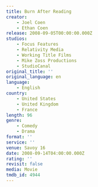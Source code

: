 ```yaml
---
title: Burn After Reading
creator:
    - Joel Coen
    - Ethan Coen
release: 2008-09-05T00:00:00.000Z
studios:
    - Focus Features
    - Relativity Media
    - Working Title Films
    - Mike Zoss Productions
    - StudioCanal
original_title: ''
original_language: en
language:
    - English
country:
    - United States
    - United Kingdom
    - France
length: 96
genre:
    - Comedy
    - Drama
format: ''
service: ''
venue: Savoy 16
date: 2008-09-14T04:00:00.000Z
rating: ''
revisit: false
media: Movie
tmdb_id: 4944
---
```



